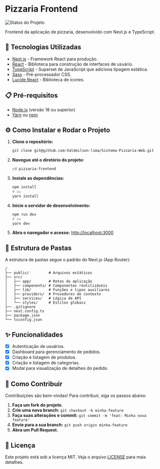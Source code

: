 # Pizzaria Frontend

![Status do Projeto](https://img.shields.io/badge/status-em%20desenvolvimento-yellow)

Frontend da aplicação de pizzaria, desenvolvido com Next.js e TypeScript.

## 🚀 Tecnologias Utilizadas

- [Next.js](https://nextjs.org/) - Framework React para produção.
- [React](https://reactjs.org/) - Biblioteca para construção de interfaces de usuário.
- [TypeScript](https://www.typescriptlang.org/) - Superset de JavaScript que adiciona tipagem estática.
- [Sass](https://sass-lang.com/) - Pré-processador CSS.
- [Lucide React](https://lucide.dev/) - Biblioteca de ícones.

## 📋 Pré-requisitos

- [Node.js](https://nodejs.org/en/) (versão 18 ou superior)
- [Yarn](https://yarnpkg.com/) ou [npm](https://www.npmjs.com/)

## ⚙️ Como Instalar e Rodar o Projeto

1. **Clone o repositório:**
   ```bash
   git clone git@github.com:Valdeilson-lima/Sistema-Pizzaria-Web.git
   ```

2. **Navegue até o diretório do projeto:**
   ```bash
   cd pizzaria-frontend
   ```

3. **Instale as dependências:**
   ```bash
   npm install
   # ou
   yarn install
   ```

4. **Inicie o servidor de desenvolvimento:**
   ```bash
   npm run dev
   # ou
   yarn dev
   ```

5. **Abra o navegador e acesse:**
   [http://localhost:3000](http://localhost:3000)

## 📂 Estrutura de Pastas

A estrutura de pastas segue o padrão do Next.js (App Router):

```
/
├── public/         # Arquivos estáticos
├── src/
│   ├── app/        # Rotas da aplicação
│   ├── components/ # Componentes reutilizáveis
│   ├── lib/        # Funções e tipos auxiliares
│   ├── providers/  # Provedores de contexto
│   ├── services/   # Lógica de API
│   └── styles/     # Estilos globais
├── .gitignore
├── next.config.ts
├── package.json
└── tsconfig.json
```

## ✨ Funcionalidades

- [x] Autenticação de usuários.
- [x] Dashboard para gerenciamento de pedidos.
- [x] Criação e listagem de produtos.
- [x] Criação e listagem de categorias.
- [x] Modal para visualização de detalhes do pedido.

## 🤝 Como Contribuir

Contribuições são bem-vindas! Para contribuir, siga os passos abaixo:

1. **Faça um fork do projeto.**
2. **Crie uma nova branch:** `git checkout -b minha-feature`
3. **Faça suas alterações e commit:** `git commit -m 'feat: Minha nova feature'`
4. **Envie para a sua branch:** `git push origin minha-feature`
5. **Abra um Pull Request.**

## 📄 Licença

Este projeto está sob a licença MIT. Veja o arquivo [LICENSE](LICENSE) para mais detalhes.
